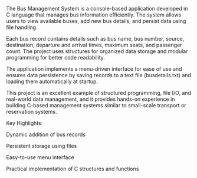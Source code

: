 The Bus Management System is a console-based application developed in C language that manages bus information efficiently. The system allows users to view available buses, add new bus details, and persist data using file handling.

Each bus record contains details such as bus name, bus number, source, destination, departure and arrival times, maximum seats, and passenger count. The project uses structures for organized data storage and modular programming for better code readability.

The application implements a menu-driven interface for ease of use and ensures data persistence by saving records to a text file (busdetails.txt) and loading them automatically at startup.

This project is an excellent example of structured programming, file I/O, and real-world data management, and it provides hands-on experience in building C-based management systems similar to small-scale transport or reservation systems.

Key Highlights:

Dynamic addition of bus records

Persistent storage using files

Easy-to-use menu interface

Practical implementation of C structures and functions
